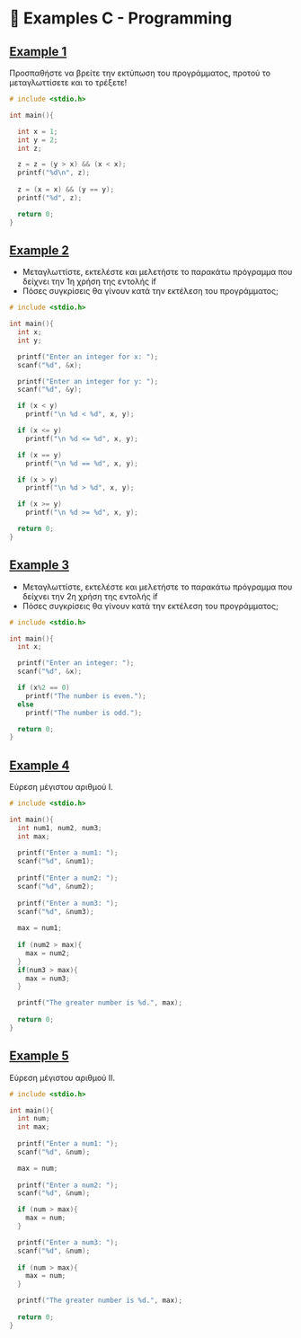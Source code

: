 # 📁 Examples C - Programming

## [Example 1](../Examples/01_Example.c)

Προσπαθήστε να βρείτε την εκτύπωση του προγράμματος, προτού το μεταγλωττίσετε και το τρέξετε!

```c
# include <stdio.h>

int main(){

  int x = 1;
  int y = 2;
  int z;

  z = z = (y > x) && (x < x);
  printf("%d\n", z);
    
  z = (x = x) && (y == y);
  printf("%d", z);

  return 0;
}
```

## [Example 2](../Examples/02_Example.c)

- Μεταγλωττίστε, εκτελέστε και μελετήστε το παρακάτω πρόγραμμα που δείχνει την 1η χρήση της εντολής if
- Πόσες συγκρίσεις θα γίνουν κατά την εκτέλεση του προγράμματος;

```c
# include <stdio.h>

int main(){
  int x;
  int y;

  printf("Enter an integer for x: ");
  scanf("%d", &x);

  printf("Enter an integer for y: ");
  scanf("%d", &y);

  if (x < y)
    printf("\n %d < %d", x, y);

  if (x <= y)
    printf("\n %d <= %d", x, y);

  if (x == y)
    printf("\n %d == %d", x, y);

  if (x > y)
    printf("\n %d > %d", x, y);

  if (x >= y)
    printf("\n %d >= %d", x, y);

  return 0;
}
```

## [Example 3](../Examples/03_Example.c)

- Μεταγλωττίστε, εκτελέστε και μελετήστε το παρακάτω πρόγραμμα που δείχνει την 2η χρήση της εντολής if
- Πόσες συγκρίσεις θα γίνουν κατά την εκτέλεση του προγράμματος;

```c
# include <stdio.h>

int main(){
  int x;

  printf("Enter an integer: ");
  scanf("%d", &x);

  if (x%2 == 0)
    printf("The number is even.");
  else
    printf("The number is odd.");

  return 0;
}
```

## [Example 4](../Examples/04_Example.c)

Εύρεση μέγιστου αριθμού I.

```c
# include <stdio.h>

int main(){
  int num1, num2, num3;
  int max;
    
  printf("Enter a num1: ");
  scanf("%d", &num1);
 
  printf("Enter a num2: ");
  scanf("%d", &num2);
    
  printf("Enter a num3: ");
  scanf("%d", &num3);
    
  max = num1;
    
  if (num2 > max){
    max = num2;
  }
  if(num3 > max){
    max = num3;
  }

  printf("The greater number is %d.", max);
    
  return 0;
}
```

## [Example 5](../Examples/05_Example.c)

Εύρεση μέγιστου αριθμού II.

```c
# include <stdio.h>

int main(){
  int num;
  int max;
    
  printf("Enter a num1: ");
  scanf("%d", &num);

  max = num;
 
  printf("Enter a num2: ");
  scanf("%d", &num);

  if (num > max){
    max = num;
  }

  printf("Enter a num3: ");
  scanf("%d", &num);
  
  if (num > max){
    max = num;
  }

  printf("The greater number is %d.", max);
    
  return 0;
}

```
